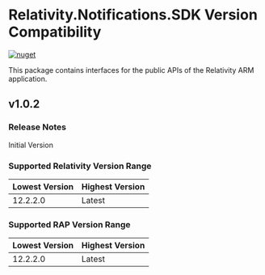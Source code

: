 # Relativity.Notifications.SDK Version Compatibility

[![nuget](https://img.shields.io/nuget/v/Relativity.Notifications.SDK.svg)](https://www.nuget.org/packages/Relativity.Notifications.SDK)

This package contains interfaces for the public APIs of the Relativity ARM application.

## v1.0.2

### Release Notes

Initial Version

### Supported Relativity Version Range

Lowest Version | Highest Version
--- | ---
12.2.2.0 | Latest

### Supported RAP Version Range

Lowest Version | Highest Version
--- | ---
12.2.2.0 | Latest